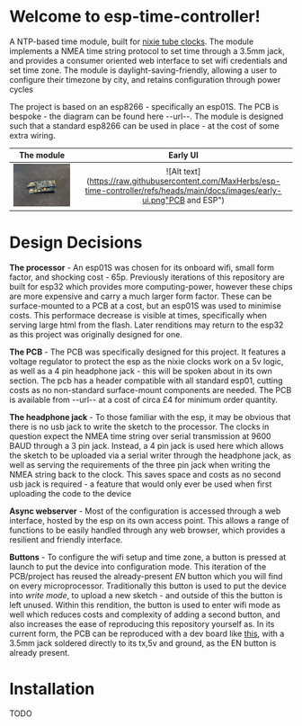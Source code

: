# Welcome to esp-time-controller!

A NTP-based time module, built for [nixie tube clocks](https://www.pvelectronics.co.uk/). The module implements a NMEA time string protocol to set time through a 3.5mm jack, and provides a consumer oriented web interface to set wifi credentials and set time zone. The module is daylight-saving-friendly, allowing a user to configure their timezone by city, and retains configuration through power cycles

The project is based on an esp8266 - specifically an esp01S. The PCB is bespoke - the diagram can be found here --url--.
The module is designed such that a standard esp8266 can be used in place - at the cost of some extra wiring.

The module      |	  Early UI
:-------------------------:|:-------------------------:
![Alt text](https://raw.githubusercontent.com/MaxHerbs/esp-time-controller/refs/heads/main/docs/images/esp-and-pcb.jpeg "PCB and ESP") |  ![Alt text](https://raw.githubusercontent.com/MaxHerbs/esp-time-controller/refs/heads/main/docs/images/early-ui.png"PCB and ESP")






# Design Decisions
**The processor** - An esp01S was chosen for its onboard wifi, small form factor, and shocking cost - 65p. Previously iterations of this repository are built for esp32 which provides more computing-power, however these chips are more expensive and carry a much larger form factor. These can be surface-mounted to a PCB at a cost, but an esp01S was used to minimise costs. This performace decrease is visible at times, specifically when serving large html from the flash. Later renditions may return to the esp32 as this project was originally designed for one.

**The PCB** - The PCB was specifically designed for this project. It features a voltage regulator to protect the esp as the nixie clocks work on a 5v logic, as well as a 4 pin headphone jack - this will be spoken about in its own section. The pcb has a header compatible with all standard esp01, cutting costs as no non-standard surface-mount components are needed. The PCB is available from --url-- at a cost of circa £4 for minimum order quantity.

**The headphone jack** - To those familiar with the esp, it may be obvious that there is no usb jack to write the sketch to the processor. The clocks in question expect the NMEA time string over serial transmission at 9600 BAUD through a 3 pin jack. Instead, a 4 pin jack is used here which allows the sketch to be uploaded via a serial writer through the headphone jack, as well as serving the requirements of the three pin jack when writing the NMEA string back to the clock. This saves space and costs as no second usb jack is required - a feature that would only ever be used when first uploading the code to the device

**Async webserver** - Most of the configuration is accessed through a web interface, hosted by the esp on its own access point. This allows a range of functions to be easily handled through any web browser, which provides a resilient and friendly interface.

**Buttons** - To configure the wifi setup and time zone, a button is pressed at launch to put the device into configuration mode. This iteration of the PCB/project has reused the already-present *EN* button which you will find on every microprocessor. Traditionally this button is used to put the device into *write mode*, to upload a new sketch - and outside of this the button is left unused. Within this rendition, the button is used to enter wifi mode as well which reduces costs and complexity of adding a second button, and also increases the ease of reproducing this repository yourself as. In its current form, the PCB can be reproduced with a dev board like [this](https://www.amazon.co.uk/AZDelivery-NodeMcu-ESP8266-Development-including/dp/B06Y1ZPNMS/r), with a 3.5mm jack soldered directly to its tx,5v and ground, as the EN button is already present.


# Installation
TODO

